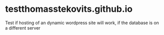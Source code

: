 # testthomasstekovits.github.io
Test if hosting of an dynamic wordpress site will work, if the database is on a different server
